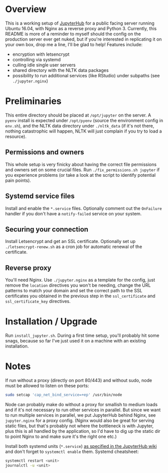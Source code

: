 # Overview

This is a working setup of
[JupyterHub](https://github.com/jupyterhub/jupyterhub) for a public facing
server running Ubuntu 16.04, with Nginx as a reverse proxy and Python 3.
Currently, this README is more of a reminder to myself should the config on the
production server ever get nuked, but if you're interested in replicating it on
your own box, drop me a line, I'll be glad to help! Features include:

- encryption with letsencrypt
- controlling via systemd
- culling idle single user servers
- shared directory with the NLTK data packages
- possibility to run additional services (like RStudio) under subpaths (see
  `./jupyter.nginx`)

# Preliminaries

This entire directory should be placed at `/opt/jupyter` on the server. A
`pyenv` install is expected under `/opt/pyenv` (source the environment config
in `env.sh`), and the NLTK data directory under `./nltk_data` (if it's not
there, nothing catastrophic will happen, NLTK will just complain if you try to
load a resource).

## Permissions and owners

This whole setup is very finicky about having the correct file permissions and
owners set on some crucial files. Run `./fix_permissions.sh jupyter` if you
experience problems (or take a look at the script to identify potential pain
points).

## Systemd service files

Install and enable the `*.service` files. Optionally comment out the
`OnFailure` handler if you don't have a `notify-failed` service on your system.

## Securing your connection

Install Letsencrypt and get an SSL certificate. Optionally set up
`./letsencrypt-renew.sh` as a cron job for automatic renewal of the
certificate.

## Reverse proxy

You'll need Nginx. Use `./jupyter.nginx` as a template for the config, just
remove the `location` directives you won't be needing, change the URL patterns
to match your domain and set the correct path to the SSL certificates you
obtained in the previous step in the `ssl_certificate` and
`ssl_certificate_key` directives.

# Installation / Upgrade

Run `install_jupyter.sh`. During a first time setup, you'll probably hit some
snags, because so far I've just used it on a machine with an existing
installation.

# Notes

If run without a proxy (directly on port 80/443) and without sudo, node must be
allowed to listen on these ports:

```sh
sudo setcap 'cap_net_bind_service=+ep' /usr/bin/node
```

Node can probably make do without a proxy for smallish to medium loads and if
it's not necessary to run other services in parallel. But since we want to run
multiple services in parallel, we put JupyterHub behind Nginx, see
`jupyter.nginx` for a proxy config. (Nginx would also be great for serving
static files, but that's probably not where the bottleneck is with Jupyter,
plus this is all handled by the application, so I'd have to dig up the static
dir to point Nginx to and make sure it's the right one etc.)

Install both systemd units (`*.service`) [as specified in the JupyterHub
wiki](https://github.com/jupyterhub/jupyterhub/wiki/Run-jupyterhub-as-a-system-service)
and don't forget to `systemctl enable` them. Systemd cheatsheet:

```sh
systemctl restart <unit>
journalctl -u <unit>
```
